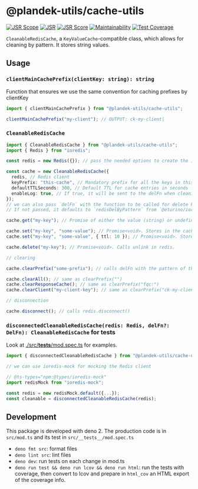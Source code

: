 # @plandek-utils/cache-utils

[![JSR Scope](https://jsr.io/badges/@plandek-utils)](https://jsr.io/@plandek-utils)
[![JSR](https://jsr.io/badges/@plandek-utils/cache-utils)](https://jsr.io/@plandek-utils/cache-utils)
[![JSR Score](https://jsr.io/badges/@plandek-utils/cache-utils/score)](https://jsr.io/@plandek-utils/cache-utils)
[![Maintainability](https://api.codeclimate.com/v1/badges/f05fb327b37d0d69b030/maintainability)](https://codeclimate.com/github/plandek-utils/cache-utils/maintainability)
[![Test Coverage](https://api.codeclimate.com/v1/badges/f05fb327b37d0d69b030/test_coverage)](https://codeclimate.com/github/plandek-utils/cache-utils/test_coverage)

`CleanableRedisCache`, a `KeyValueCache`-compatible class, which allows for cleaning by pattern. It stores string values.

## Usage

### `clientMainCachePrefix(clientKey: string): string`

Function that ensures we use the same convention for caching prefixes by clientKey

```ts
import { clientMainCachePrefix } from "@plandek-utils/cache-utils";

clientMainCachePrefix("my-client"); // OUTPUT: ck-my-client|
```

### `CleanableRedisCache`

```ts
import { CleanableRedisCache } from "@plandek-utils/cache-utils";
import { Redis } from "ioredis";

const redis = new Redis({}); // pass the needed options to create the ioredis client

const cache = new CleanableRedisCache({
  redis, // Redis client
  keyPrefix: "this-cache", // Mandatory prefix for all the keys in this cache, which will be prepended to all keys before passing them to REDIS
  defaultTTLSeconds: 300, // Default TTL for cache entries in seconds
  enableLog: true, // If true, it will be sent to the delFn when cleaning the cache
});
// we can also pass `delFn` with the function to be called for delete keys by pattern.
// If not passed, it defaults to `redisDelByPattern` from `@eturino/ioredis-del-by-pattern`

cache.get("my-key"); // Promise of either the value (string) or undefined

cache.set("my-key", "some-value"); // Promise<void>. Stores in the cache, using the given default TTL
cache.set("my-key", "some-value", { ttl: 10 }); // Promise<void>. Stores in the cache, using 10s as TTL

cache.delete("my-key"); // Promise<void>. Calls unlink in redis.

// clearing

cache.clearPrefix("some-prefix"); // calls delFn with the pattern of the given prefix, prepended by this.keyPrefix, and ending with *.

cache.clearAll(); // same as clearPrefix("")
cache.clearResponseCache(); // same as clearPrefix("fqc:")
cache.clearClient("my-client-key"); // same as clearPrefix("ck-my-client-key|")

// disconnection

cache.disconnect(); // calls redis.disconnect()
```


### `disconnectedCleanableRedisCache(redis: Redis, delFn?: DelFn): CleanableRedisCache` for tests

Look at [./src/__tests__/mod.spec.ts](./src/__tests__/mod.spec.ts) for examples.

```ts
import { disconnectedCleanableRedisCache } from "@plandek-utils/cache-utils";

// we can use ioredis-mock for mocking the Redis client

// @ts-types="npm:@types/ioredis-mock"
import redisMock from "ioredis-mock";

const redis = new redisMock.default({...});
const cleanable = disconnectedCleanableRedisCache(redis);
```

## Development

This package is developed with deno 2. The production code is in `src/mod.ts` and its test in
`src/__tests__/mod.spec.ts`

- `deno fmt src`: format files
- `deno lint src`: lint files
- `deno dev`: run tests on each change in mod.ts
- `deno run test && deno run lcov && deno run html`: run the tests with coverage, then convert to lcov and prepare in
  `html_cov` an HTML export of the coverage info.
